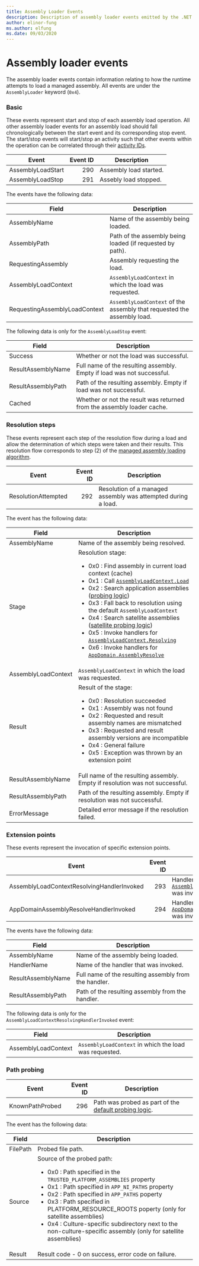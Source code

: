 ```yaml
---
title: Assembly Loader Events
description: Description of assembly loader events emitted by the .NET Core runtime
author: elinor-fung
ms.author: elfung
ms.date: 09/03/2020
---
```


# Assembly loader events

The assembly loader events contain information relating to how the runtime attempts to load a managed assembly. All events are under the `AssemblyLoader` keyword (`0x4`).

### Basic

These events represent start and stop of each assembly load operation. All other assembly loader events for an assembly load should fall chronologically between the start event and its corresponding stop event. The start/stop events will start/stop an activity such that other events within the operation can be correlated through their [activity IDs](/dotnet/api/system.diagnostics.tracing.eventwritteneventargs.activityid).

| Event             | Event ID | Description            |
| ----------------- | -------: | ---------------------- |
| AssemblyLoadStart |      290 | Assembly load started. |
| AssemblyLoadStop  |      291 | Assebly load stopped.  |

The events have the following data:

| Field                         | Description |
| ----------------------------- | ----------- |
| AssemblyName                  | Name of the assembly being loaded. |
| AssemblyPath                  | Path of the assembly being loaded (if requested by path). |
| RequestingAssembly            | Assembly requesting the load. |
| AssemblyLoadContext           | `AssemblyLoadContext` in which the load was requested. |
| RequestingAssemblyLoadContext | `AssemblyLoadContext` of the assembly that requested the assembly load. |

The following data is only for the `AssemblyLoadStop` event:

| Field                 | Description |
| --------------------- | ----------- |
| Success               | Whether or not the load was successful. |
| ResultAssemblyName    | Full name of the resulting assembly. Empty if load was not successful. |
| ResultAssemblyPath    | Path of the resulting assembly. Empty if load was not successful. |
| Cached                | Whether or not the result was returned from the assembly loader cache. |

### Resolution steps

These events represent each step of the resolution flow during a load and allow the determination of which steps were taken and their results. This resolution flow corresponds to step (2) of the [managed assembly loading algorithm](loading-managed.md#algorithm).

| Event               | Event ID | Description |
| ------------------- | -------: | ----------- |
| ResolutionAttempted |      292 | Resolution of a managed assembly was attempted during a load. |

The event has the following data:

| Field                 | Description |
| --------------------- | ----------- |
| AssemblyName          | Name of the assembly being resolved. |
| Stage                 | Resolution stage:<ul><li>0x0 : Find assembly in current load context (cache)</li><li>0x1 : Call [`AssemblyLoadContext.Load`](/dotnet/api/system.runtime.loader.assemblyloadcontext.load)</li><li>0x2 : Search application assemblies ([probing logic](default-probing.md#managed-assembly-default-probing))</li><li>0x3 : Fall back to resolution using the default `AssemblyLoadContext`</li><li>0x4 : Search satellite assemblies ([satellite probing logic](default-probing.md#satellite-resource-assembly-probing))</li><li>0x5 : Invoke handlers for [`AssemblyLoadContext.Resolving`](/dotnet/api/system.runtime.loader.assemblyloadcontext.resolving)</li><li>0x6 : Invoke handlers for [`AppDomain.AssemblyResolve`](/dotnet/api/system.appdomain.assemblyresolve)</li></ul> |
| AssemblyLoadContext   | `AssemblyLoadContext` in which the load was requested. |
| Result                | Result of the stage:<ul><li>0x0 : Resolution succeeded</li><li>0x1 : Assembly was not found</li><li>0x2 : Requested and result assembly names are mismatched</li><li>0x3 : Requested and result assembly versions are incompatible</li><li>0x4 : General failure</li><li>0x5 : Exception was thrown by an extension point</li></ul> |
| ResultAssemblyName    | Full name of the resulting assembly. Empty if resolution was not successful. |
| ResultAssemblyPath    | Path of the resulting assembly. Empty if resolution was not successful. |
| ErrorMessage          | Detailed error message if the resolution failed. |

### Extension points

These events represent the invocation of specific extension points.

| Event                                      | Event ID | Description |
| ------------------------------------------ | -------: | ----------- |
| AssemblyLoadContextResolvingHandlerInvoked |      293 | Handler for [`AssemblyLoadContext.Resolving`](/dotnet/api/system.runtime.loader.assemblyloadcontext.resolving) was invoked. |
| AppDomainAssemblyResolveHandlerInvoked     |      294 | Handler for [`AppDomain.AssemblyResolve`](/dotnet/api/system.appdomain.assemblyresolve) was invoked. |

The events have the following data:

| Field                 | Description |
| --------------------- | ----------- |
| AssemblyName          | Name of the assembly being loaded. |
| HandlerName           | Name of the handler that was invoked. |
| ResultAssemblyName    | Full name of the resulting assembly from the handler. |
| ResultAssemblyPath    | Path of the resulting assembly from the handler. |

The following data is only for the `AssemblyLoadContextResolvingHandlerInvoked` event:

| Field                 | Description |
| --------------------- | ----------- |
| AssemblyLoadContext   | `AssemblyLoadContext` in which the load was requested. |

### Path probing
| Event           | Event ID | Description |
| --------------- | -------: | ----------- |
| KnownPathProbed |      296 | Path was probed as part of the [default probing logic](default-probing.md). |

The event has the following data:

| Field     | Description |
| --------- | ----------- |
| FilePath  | Probed file path. |
| Source    | Source of the probed path:<ul><li>0x0 : Path specified in the `TRUSTED_PLATFORM_ASSEMBLIES` property</li><li>0x1 : Path specified in `APP_NI_PATHS` property</li><li>0x2 : Path specified in `APP_PATHS` poperty</li><li>0x3 : Path specified in PLATFORM_RESOURCE_ROOTS poperty (only for satellite assemblies)</li><li>0x4 : Culture-specific subdirectory next to the non-culture-specific assembly (only for satellite assemblies)</li></ul> |
| Result    | Result code - 0 on success, error code on failure. |
